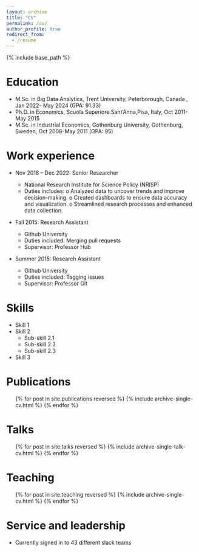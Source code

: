 ```yaml
---
layout: archive
title: "CV"
permalink: /cv/
author_profile: true
redirect_from:
  - /resume
---
```


{% include base_path %}

Education
======
* M.Sc. in Big Data Analytics, Trent University, Peterborough, Canada , Jan 2022- May 2024 (GPA: 91.33)
* Ph.D. in Economics, Scuola Superiore Sant’Anna,Pisa, Italy, Oct 2011- May 2015 
* M.Sc. in Industrial Economics, Gothenburg University, Gothenburg, Sweden, Oct 2008-May 2011 (GPA: 95)


Work experience
======
* Nov 2018 – Dec 2022: Senior Researcher
  * National Research Institute for Science Policy (NRISP)
  * Duties includes:
    o Analyzed data to uncover trends and improve decision-making.
    o Created dashboards to ensure data accuracy and visualization.
    o Streamlined research processes and enhanced data collection.


* Fall 2015: Research Assistant
  * Github University
  * Duties included: Merging pull requests
  * Supervisor: Professor Hub

* Summer 2015: Research Assistant
  * Github University
  * Duties included: Tagging issues
  * Supervisor: Professor Git
  
Skills
======
* Skill 1
* Skill 2
  * Sub-skill 2.1
  * Sub-skill 2.2
  * Sub-skill 2.3
* Skill 3

Publications
======
  <ul>{% for post in site.publications reversed %}
    {% include archive-single-cv.html %}
  {% endfor %}</ul>
  
Talks
======
  <ul>{% for post in site.talks reversed %}
    {% include archive-single-talk-cv.html  %}
  {% endfor %}</ul>
  
Teaching
======
  <ul>{% for post in site.teaching reversed %}
    {% include archive-single-cv.html %}
  {% endfor %}</ul>
  
Service and leadership
======
* Currently signed in to 43 different slack teams
